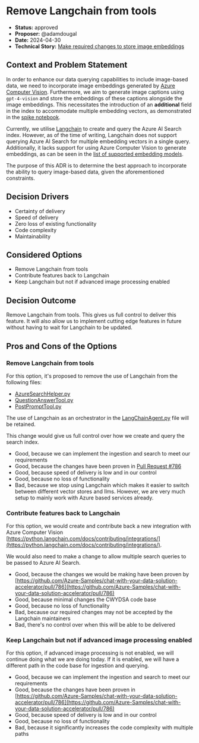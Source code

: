 # Remove Langchain from tools

* **Status:** approved
* **Proposer:**  @adamdougal
* **Date:** 2024-04-30
* **Technical Story:** [Make required changes to store image embeddings](https://github.com/Azure-Samples/chat-with-your-data-solution-accelerator/issues/748)

## Context and Problem Statement

In order to enhance our data querying capabilities to include image-based data, we need to incorporate image embeddings
generated by [Azure Computer Vision](https://learn.microsoft.com/en-us/azure/ai-services/computer-vision/how-to/image-retrieval?tabs=csharp#call-the-vectorize-image-api).
Furthermore, we aim to generate image captions using `gpt-4-vision` and store the embeddings of these captions alongside
the image embeddings. This necessitates the introduction of an **additional** field in the index to accommodate multiple
embedding vectors, as demonstrated in the [spike notebook](../../spikes/using-image-data/ai-vision.ipynb).

Currently, we utilise [Langchain](https://python.langchain.com/docs/get_started/quickstart/) to create and query the
Azure AI Search index. However, as of the time of writing, Langchain does not support querying Azure AI Search for
multiple embedding vectors in a single query. Additionally, it lacks support for using Azure Computer Vision to generate
embeddings, as can be seen in the [list of supported embedding models](https://python.langchain.com/docs/integrations/text_embedding/).

The purpose of this ADR is to determine the best approach to incorporate the ability to query image-based data, given
the aforementioned constraints.

## Decision Drivers

* Certainty of delivery
* Speed of delivery
* Zero loss of existing functionality
* Code complexity
* Maintainability

## Considered Options

* Remove Langchain from tools
* Contribute features back to Langchain
* Keep Langchain but not if advanced image processing enabled

## Decision Outcome

Remove Langchain from tools. This gives us full control to deliver this feature. It will also allow us to implement
cutting edge features in future without having to wait for Langchain to be updated.

## Pros and Cons of the Options

### Remove Langchain from tools

For this option, it's proposed to remove the use of Langchain from the following files:
- [AzureSearchHelper.py](https://github.com/Azure-Samples/chat-with-your-data-solution-accelerator/blob/a1ce1b9854aa5246623be20f5f6778969a37d165/code/backend/batch/utilities/helpers/AzureSearchHelper.py)
- [QuestionAnswerTool.py](https://github.com/Azure-Samples/chat-with-your-data-solution-accelerator/blob/a1ce1b9854aa5246623be20f5f6778969a37d165/code/backend/batch/utilities/tools/QuestionAnswerTool.py)
- [PostPromptTool.py](https://github.com/Azure-Samples/chat-with-your-data-solution-accelerator/blob/a1ce1b9854aa5246623be20f5f6778969a37d165/code/backend/batch/utilities/tools/PostPromptTool.py)

The use of Langchain as an orchestrator in the
[LangChainAgent.py](https://github.com/Azure-Samples/chat-with-your-data-solution-accelerator/blob/a1ce1b9854aa5246623be20f5f6778969a37d165/code/backend/batch/utilities/orchestrator/LangChainAgent.py)
file will be retained.

This change would give us full control over how we create and query the search index.

* Good, because we can implement the ingestion and search to meet our requirements
* Good, because the changes have been proven in [Pull Request #786](https://github.com/Azure-Samples/chat-with-your-data-solution-accelerator/pull/786)
* Good, because speed of delivery is low and in our control
* Good, because no loss of functionality
* Bad, because we stop using Langchain which makes it easier to switch between different vector stores and llms.
  However, we are very much setup to mainly work with Azure based services already.

### Contribute features back to Langchain

For this option, we would create and contribute back a new integration with Azure Computer Vision
[https://python.langchain.com/docs/contributing/integrations/](https://python.langchain.com/docs/contributing/integrations/).

We would also need to make a change to allow multiple search queries to be passed to Azure AI Search.

* Good, because the changes we would be making have been proven by [https://github.com/Azure-Samples/chat-with-your-data-solution-accelerator/pull/786](https://github.com/Azure-Samples/chat-with-your-data-solution-accelerator/pull/786)
* Good, because minimal changes the CWYDSA code base
* Good, because no loss of functionality
* Bad, because our required changes may not be accepted by the Langchain maintainers
* Bad, there's no control over when this will be able to be delivered


### Keep Langchain but not if advanced image processing enabled

For this option, if advanced image processing is not enabled, we will continue doing what we are doing today. If it is
enabled, we will have a different path in the code base for ingestion and querying.

* Good, because we can implement the ingestion and search to meet our requirements
* Good, because the changes have been proven in [https://github.com/Azure-Samples/chat-with-your-data-solution-accelerator/pull/786](https://github.com/Azure-Samples/chat-with-your-data-solution-accelerator/pull/786)
* Good, because speed of delivery is low and in our control
* Good, because no loss of functionality
* Bad, because it significantly increases the code complexity with multiple paths
